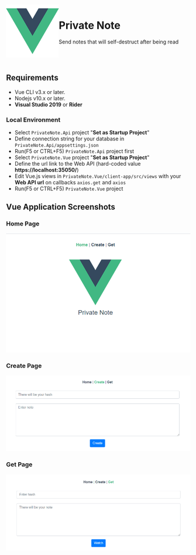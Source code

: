 <img align="left" src="images/vue.png" alt="Private Note" class="img-thumbnail" width="144" />

# Private Note

Send notes that will self-destruct after being read

<br/>
<br/>

## Requirements

- Vue CLI v3.x or later.
- Nodejs v10.x or later.
- **Visual Studio 2019** or **Rider**

### Local Environment

- Select `PrivateNote.Api` project "**Set as Startup Project**"
- Define connection string for your database in `PrivateNote.Api/appsettings.json`
- Run(F5 or CTRL+F5) `PrivateNote.Api` project first 
- Select `PrivateNote.Vue` project "**Set as Startup Project**"
- Define the url link to the Web API (hard-coded value **https://localhost:35050/**)
- Edit Vue.js views in `PrivateNote.Vue/client-app/src/views` with your **Web API url** on callbacks `axios.get` and `axios`
- Run(F5 or CTRL+F5) `PrivateNote.Vue` project

## Vue Application Screenshots

### Home Page

<img src="images/home.png" alt="Vue Client Demo" class="img-thumbnail" />

### Create Page

<img src="images/create.png" alt="Vue Client Demo" class="img-thumbnail" />

### Get Page

<img src="images/get.png" alt="Vue Client Demo" class="img-thumbnail" />
